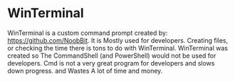 # WinTerminal
WinTerminal is a custom command prompt created by: https://github.com/NoobBit. It is Mostly used for developers. Creating files, or checking the time there is tons to do with WinTerminal. WinTerminal was created so The CommandShell (and PowerShell) would not be used for developers. Cmd is not a very great program for developers and slows down progress. and Wastes A lot of time and money.

